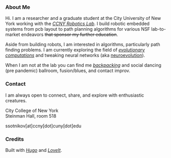 ### About Me

Hi. I am a researcher and a graduate student at the City University of New York working with the [*CCNY Robotics Lab*](https://ccny-ros-pkg.github.io). I build robotic embedded systems from pcb layout to path planning algorithms for various NSF lab-to-market endeavors ~~that sponsor my further education~~.  

Aside from building robots, I am interested in algorithms, particularly path finding problems. I am currently exploring the field of [*evolutionary computations*](https://en.wikipedia.org/wiki/Evolutionary_computation) and tweaking neural networks (aka [neuroevolution](http://eplex.cs.ucf.edu/hyperNEATpage/HyperNEAT.html)).

When I am not at the lab you can find me [*backpacking*](https://www.flickr.com/photos/sl-vision/) and social dancing (pre pandemic) ballroom, fusion/blues, and contact improv.
### Contact
I am always open to connect, share, and explore with enthusiastic creatures.  

City College of New York  
Steinman Hall, room 518

ssotnikov[at]ccny[dot]cuny[dot]edu

### Credits
Built with [*Hugo*](https://gohugo.io) and [*LoveIt*](https://github.com/dillonzq/LoveIt.git).